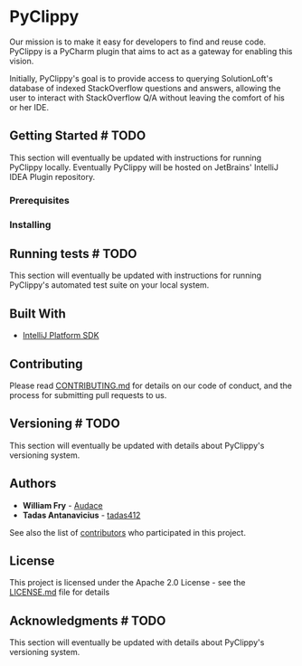 # PyClippy

Our mission is to make it easy for developers to find and reuse code. PyClippy is a PyCharm plugin that aims to act as a gateway for enabling this vision.

Initially, PyClippy's goal is to provide access to querying SolutionLoft's database of indexed StackOverflow questions and answers, allowing the user to interact with StackOverflow Q/A without leaving the comfort of his or her IDE.

## Getting Started # TODO

This section will eventually be updated with instructions for running PyClippy locally. Eventually PyClippy will be hosted on JetBrains' IntelliJ IDEA Plugin repository.

### Prerequisites

### Installing

## Running tests # TODO

This section will eventually be updated with instructions for running PyClippy's automated test suite on your local system.

## Built With

* [IntelliJ Platform SDK](http://www.jetbrains.org/intellij/sdk/docs/welcome.html)

## Contributing

Please read [CONTRIBUTING.md](https://github.com/SolutionLoft/PyClippy/blob/master/CONTRIBUTING.md) for details on our code of conduct, and the process for submitting pull requests to us.

## Versioning # TODO

This section will eventually be updated with details about PyClippy's versioning system.

## Authors

* **William Fry** - [Audace](https://github.com/Audace)
* **Tadas Antanavicius** - [tadas412](https://github.com/tadas412)

See also the list of [contributors](https://github.com/SolutionLoft/PyClippy/contributors) who participated in this project.

## License

This project is licensed under the Apache 2.0 License - see the [LICENSE.md](LICENSE.md) file for details

## Acknowledgments # TODO

This section will eventually be updated with details about PyClippy's versioning system.

